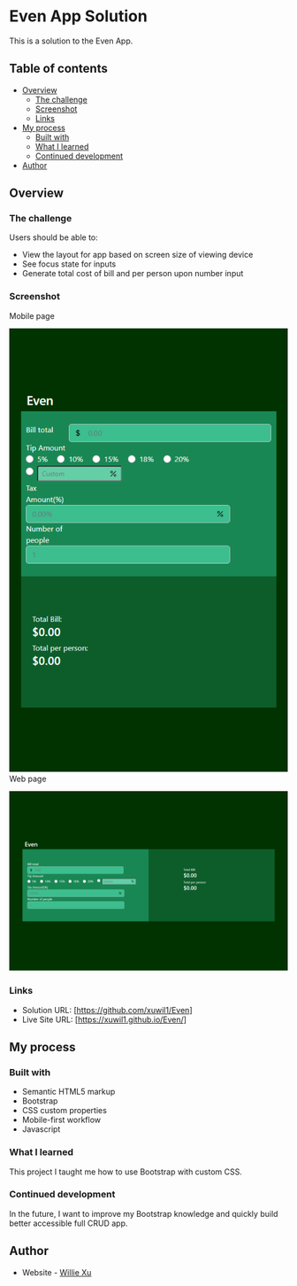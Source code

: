 # Even App Solution

This is a solution to the Even  App.

## Table of contents

- [Overview](#overview)
  - [The challenge](#the-challenge)
  - [Screenshot](#screenshot)
  - [Links](#links)
- [My process](#my-process)
  - [Built with](#built-with)
  - [What I learned](#what-i-learned)
  - [Continued development](#continued-development)
- [Author](#author)

## Overview

### The challenge

Users should be able to:

- View the layout for app based on screen size of viewing device 
- See focus state for inputs
- Generate total cost of bill and per person upon number input 

### Screenshot
Mobile page

![Mobile page](/img/mobileSS.png)  
Web page

![Web page](/img/webSS.png)

### Links

- Solution URL: [https://github.com/xuwil1/Even]
- Live Site URL: [https://xuwil1.github.io/Even/]

## My process

### Built with

- Semantic HTML5 markup
- Bootstrap
- CSS custom properties
- Mobile-first workflow
- Javascript




### What I learned

This project I taught me how to use Bootstrap with custom CSS.

### Continued development

In the future, I want to improve my Bootstrap knowledge and quickly build better accessible full CRUD app. 

## Author

- Website - [Willie Xu](https://xuwil1.github.io/Portfolio/)

